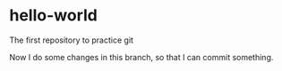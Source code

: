 # hello-world
The first repository to practice git

Now I do some changes in this branch, so that  I can commit something. 

